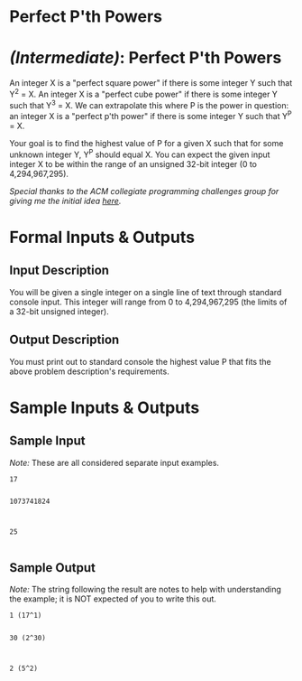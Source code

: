 # Perfect P'th Powers
<div class="md"><h1><a href="#IntermediateIcon"></a> <em>(Intermediate)</em>: Perfect P'th Powers</h1>
<p>An integer X is a "perfect square power" if there is some integer Y such that Y<sup>2</sup> = X. An integer X is a "perfect cube power" if there is some integer Y such that Y<sup>3</sup> = X. We can extrapolate this where P is the power in question: an integer X is a "perfect p'th power" if there is some integer Y such that Y<sup>P</sup> = X.</p>
<p>Your goal is to find the highest value of P for a given X such that for some unknown integer Y, Y<sup>P</sup> should equal X. You can expect the given input integer X to be within the range of an unsigned 32-bit integer (0 to 4,294,967,295).</p>
<p><em>Special thanks to the ACM collegiate programming challenges group for giving me the initial idea <a href="http://uva.onlinejudge.org/index.php?option=onlinejudge&amp;page=show_problem&amp;problem=1563">here</a>.</em></p>
<h1>Formal Inputs &amp; Outputs</h1>
<h2>Input Description</h2>
<p>You will be given a single integer on a single line of text through standard console input. This integer will range from 0 to 4,294,967,295 (the limits of a 32-bit unsigned integer).</p>
<h2>Output Description</h2>
<p>You must print out to standard console the highest value P that fits the above problem description's requirements.</p>
<h1>Sample Inputs &amp; Outputs</h1>
<h2>Sample Input</h2>
<p><em>Note:</em> These are all considered separate input examples.</p>
<pre><code>17

1073741824

25
</code></pre>
<h2>Sample Output</h2>
<p><em>Note:</em> The string following the result are notes to help with understanding the example; it is NOT expected of you to write this out.</p>
<pre><code>1 (17^1)

30 (2^30)

2 (5^2)
</code></pre>
</div>
